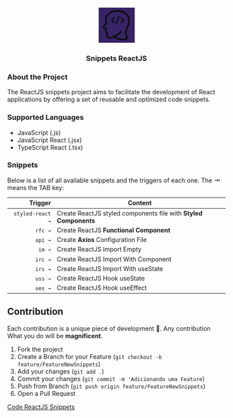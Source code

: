 <p align="center">
  <a href="https://github.com/ldvndev/snippets-reactjs-vscode">
    <img src="./images/icon.png" alt="Logo">
  </a>

  <h3 align="center">Snippets ReactJS </h3>
</p>

### About the Project

The ReactJS snippets project aims to facilitate the development of React applications by offering a set of reusable and optimized code snippets.

### Supported Languages

- JavaScript (.js)
- JavaScript React (.jsx)
- TypeScript React (.tsx)

### Snippets

Below is a list of all available snippets and the triggers of each one. The ⇥ means the TAB key:

|                   Trigger  | Content                                                                       |
| -------------------------: | ----------------------------------------------------------------------------- |
|           `styled-react →` | Create ReactJS styled components file with **Styled Components**              |
|                    `rfc →` | Create ReactJS **Functional Component**                                       |
|                    `api →` | Create **Axios** Configuration File                                           |
|                     `im →` | Create ReactJS Import Empty                                                   |
|                    `irc →` | Create ReactJS Import With Component                                          |
|                    `irs →` | Create ReactJS Import With useState                                           |
|                    `uss →` | Create ReactJS Hook useState                                                  |
|                    `ues →` | Create ReactJS Hook useEffect                                                 |
  
## Contribution

Each contribution is a unique piece of development 🧩. Any contribution
What you do will be **magnificent**.

1. Fork the project
2. Create a Branch for your Feature (`git checkout -b feature/FeatureNewSnippets`)
3. Add your changes (`git add .`)
4. Commit your changes (`git commit -m 'Adicionando uma Feature`)
5. Push from Branch (`git push origin feature/FeatureNewSnippets`)
6. Open a Pull Request

<a href="https://marketplace.visualstudio.com/items?itemName=Trigger-ReactJS.trigger-reactjs">Code ReactJS Snippets</a>
